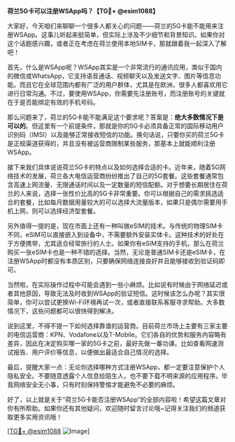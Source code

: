 **荷兰5G卡可以注册WSApp吗？【TG💪+ @esim1088】**

大家好，今天咱们来聊聊一个很多人都关心的问题——荷兰的5G卡能不能用来注册WSApp。这事儿听起来挺简单，但实际上涉及不少细节和背景知识。如果你对这个话题感兴趣，或者正在考虑在荷兰使用本地SIM卡，那就跟着我一起深入了解吧！

首先，什么是WSApp呢？WSApp其实是一个非常流行的通讯应用，类似于国内的微信或WhatsApp，它支持语音通话、视频聊天以及发送文字、图片等信息功能。而且它在全球范围内都有广泛的用户群体，尤其是在欧洲，很多人都喜欢用它进行日常沟通。不过，要使用WSApp，你需要先注册账号，而注册账号的关键就在于是否能绑定有效的手机号码。

那么问题来了，荷兰的5G卡能不能满足这个要求呢？答案是：**绝大多数情况下是可以的**。但这里有一个前提条件，那就是你的5G卡必须具备正常的国际移动用户识别码（IMSI）以及能够正常接收短信的功能。换句话说，只要你买的荷兰5G卡是正规渠道获得的，并且没有被运营商限制某些服务，那基本上就能顺利注册WSApp。

接下来我们具体说说荷兰5G卡的特点以及如何选择合适的卡。近年来，随着5G网络技术的发展，荷兰各大电信运营商纷纷推出了自己的5G套餐。这些套餐通常包含高速上网流量、无限通话时间以及一定数量的短信配额。对于想要长期居住在荷兰的人来说，选择一张性价比高的5G卡非常重要。你可以根据自己的需求挑选适合的套餐，比如每月数据用量较大的可以选择大流量版本，如果只是偶尔需要用手机上网，则可以选择经济型套餐。

另外值得一提的是，现在市面上还有一种叫做eSIM的技术。与传统的物理SIM卡不同，eSIM可以直接嵌入到设备中，不需要额外安装实体卡。这种技术的好处在于方便携带，尤其适合经常旅行的人士。如果你有eSIM支持的手机，那么在荷兰购买一张eSIM卡也是一种不错的选择。当然，无论是普通SIM卡还是eSIM卡，在注册WSApp时都没有本质区别，只要确保网络连接良好并且能够接收到验证码即可。

当然啦，在实际操作过程中可能会遇到一些小麻烦。比如说有时候由于网络延迟或者其他原因，导致无法及时收到WSApp的验证短信。这时候该怎么办呢？其实很简单，你可以尝试更换Wi-Fi环境再试一次，或者直接联系客服寻求帮助。大多数情况下，这些问题都可以很快得到解决。

说到这里，不得不提一下如何选择靠谱的运营商。目前荷兰市场上主要有三家主要的电信运营商：KPN、Vodafone以及T-Mobile。它们各自的优势和服务内容略有差异，因此在决定购买哪一家的5G卡之前，最好先做一番功课。比如查看网速测试报告、用户评价等信息，以便做出最适合自己情况的选择。

最后，提醒大家一点：无论你选择哪种方式注册WSApp，都一定要注意保护个人隐私安全。不要随意透露个人信息给陌生人，也不要下载不明来源的应用程序。毕竟网络安全无小事，只有时刻保持警惕才能避免不必要的麻烦。

好了，以上就是关于“荷兰5G卡能否注册WSApp”的全部内容啦！希望这篇文章对你有所帮助。如果你还有其他疑问，欢迎随时留言讨论哦~记得关注我们的频道获取更多实用资讯哦！

[[TG💪+ @esim1088](https://t.me/s/esim1088) ![Image](https://i.postimg.cc/4NQfJmqS/Snipaste-2025-05-13-00-14-12.png)]